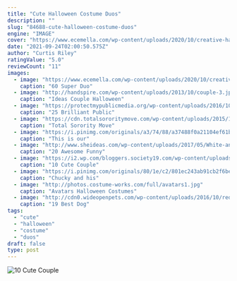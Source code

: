 ```yaml
---
title: "Cute Halloween Costume Duos"
description: ""
slug: "84688-cute-halloween-costume-duos"
engine: "IMAGE"
cover: "https://www.ecemella.com/wp-content/uploads/2020/10/creative-halloween-bffs-costume-idea.jpg"
date: "2021-09-24T02:00:50.575Z"
author: "Curtis Riley"
ratingValue: "5.0"
reviewCount: "11"
images:
  - image: "https://www.ecemella.com/wp-content/uploads/2020/10/creative-halloween-bffs-costume-idea.jpg"
    caption: "60 Super Duo"
  - image: "http://handspire.com/wp-content/uploads/2013/10/couple-3.jpg"
    caption: "Ideas Couple Halloween"
  - image: "https://protectmypublicmedia.org/wp-content/uploads/2016/10/Curious-George-and-the-man-in-the-yellow-ha.jpg"
    caption: "25 Brilliant Public"
  - image: "https://cdn.totalsororitymove.com/wp-content/uploads/2015/10/83fa9ea9ca80c59051d42e5800ba1f8a-1024x1024.jpeg"
    caption: "Total Sorority Move"
  - image: "https://i.pinimg.com/originals/a3/74/88/a37488f0a21104ef61bb237fa9080d54.jpg"
    caption: "This is our"
  - image: "http://www.sheideas.com/wp-content/uploads/2017/05/White-and-Red-Disney-Couple-Costumes-for-Girls.jpg"
    caption: "20 Awesome Funny"
  - image: "https://i2.wp.com/bloggers.society19.com/wp-content/uploads/2015/11/chucky.jpg?resize=550%2C688&ssl=1"
    caption: "10 Cute Couple"
  - image: "https://i.pinimg.com/originals/80/1e/c2/801ec243ab91cb2f6be55d3a3387c8c6.jpg"
    caption: "Chucky and his"
  - image: "http://photos.costume-works.com/full/avatars1.jpg"
    caption: "Avatars Halloween Costumes"
  - image: "http://cdn0.wideopenpets.com/wp-content/uploads/2016/10/red-riding-hood.jpg"
    caption: "19 Best Dog"
tags:
  - "cute"
  - "halloween"
  - "costume"
  - "duos"
draft: false
type: post
---
```



![10 Cute Couple](https://i2.wp.com/bloggers.society19.com/wp-content/uploads/2015/11/chucky.jpg?resize=550%2C688&ssl=1 "10 Cute Couple")


<!--inArticleAds-->

<!--galleryOne-->


<!--inArticleAds-->

<!--galleryTwo-->


<!--galleryThree-->


